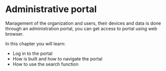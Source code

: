 # Administrative portal

Management of the organization and users, their devices and data is done through an administration portal, you can get access to portal using web browser.

In this chapter you will learn:

* Log in to the portal
* How is built and how to navigate the portal
* How to use the search function

